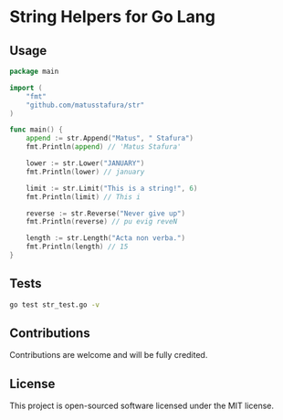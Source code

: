 # String Helpers for Go Lang

## Usage

```go
package main

import (
	"fmt"
	"github.com/matusstafura/str"
)

func main() {
	append := str.Append("Matus", " Stafura")
	fmt.Println(append) // 'Matus Stafura'

	lower := str.Lower("JANUARY")
	fmt.Println(lower) // january

	limit := str.Limit("This is a string!", 6)
	fmt.Println(limit) // This i

	reverse := str.Reverse("Never give up")
	fmt.Println(reverse) // pu evig reveN

	length := str.Length("Acta non verba.")
	fmt.Println(length) // 15
}
```

## Tests

```bash
go test str_test.go -v
```

## Contributions

Contributions are welcome and will be fully credited.

## License

This project is open-sourced software licensed under the MIT license.
